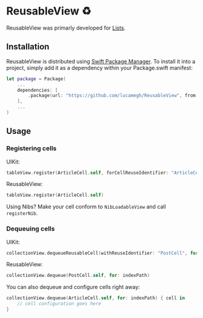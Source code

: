 # ReusableView ♻️

ReusableView was primarly developed for [Lists](https://github.com/lucamegh/Lists).

## Installation

ReusableView is distributed using [Swift Package Manager](https://swift.org/package-manager). To install it into a project, simply add it as a dependency within your Package.swift manifest:
```swift
let package = Package(
    ...
    dependencies: [
        .package(url: "https://github.com/lucamegh/ReusableView", from: "1.0.0")
    ],
    ...
)
```

## Usage

### Registering cells

UIKit:
```swift
tableView.register(ArticleCell.self, forCellReuseIdentifier: "ArticleCell")
```

ReusableView:
```swift
tableView.register(ArticleCell.self)
```

Using Nibs? Make your cell conform to `NibLoadableView` and call `registerNib`.

### Dequeuing cells

UIKit:
```swift
collectionView.dequeueReusableCell(withReuseIdentifier: "PostCell", for: indexPath) as! PostCell
```

ReusableView:
```swift
collectionView.dequeue(PostCell.self, for: indexPath)
```

You can also dequeue and configure cells right away:
```swift
collectionView.dequeue(ArticleCell.self, for: indexPath) { cell in
    // cell configuration goes here
}
```
